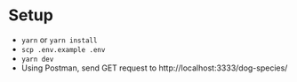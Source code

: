 # Setup
- `yarn` or `yarn install`
- `scp .env.example .env`
- `yarn dev`
- Using Postman, send GET request to http://localhost:3333/dog-species/